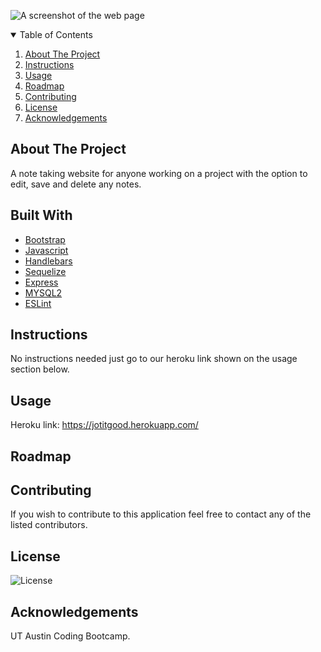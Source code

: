 ![A screenshot of the web page](https://user-images.githubusercontent.com/20524736/124844104-0b52ef00-df59-11eb-9379-f22641e0c60e.png)

<details open="open">
  <summary>Table of Contents</summary>
  <ol>
    <li>
      <a href="#about-the-project">About The Project</a>
    </li>
    <li>
      <a href="#instructions">Instructions</a>
    </li>
    <li><a href="#usage">Usage</a></li>
    <li><a href="#roadmap">Roadmap</a></li>
    <li><a href="#contributing">Contributing</a></li>
    <li><a href="#license">License</a></li>
    <li><a href="#acknowledgements">Acknowledgements</a></li>
  </ol>
</details>

## About The Project

A note taking website for anyone working on a project with the option to edit, save and delete any notes.

## Built With

- [Bootstrap](https://getbootstrap.com)
- [Javascript](https://jquery.com)
- [Handlebars](https://handlebarsjs.com/)
- [Sequelize](http://sequelize.org/)
- [Express](https://expressjs.com/)
- [MYSQL2](https://www.npmjs.com/package/mysql2)
- [ESLint](https://www.npmjs.com/package/eslint)

## Instructions

No instructions needed just go to our heroku link shown on the usage section below.

## Usage

Heroku link: https://jotitgood.herokuapp.com/

## Roadmap

## Contributing

If you wish to contribute to this application feel free to contact any of the listed contributors.

## License

![License](https://img.shields.io/badge/License-MIT-blue)

## Acknowledgements

UT Austin Coding Bootcamp.
